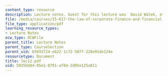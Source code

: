 ```yaml
---
content_type: resource
description: Lecture notes. Guest for this lecture was  David Walek, of Ropes & Gray.
file: /media/courses/15-617-the-law-of-corporate-finance-and-financial-markets-spring-2004/5925bd8405e18701af842d95e125a811_lec12.pdf
file_type: application/pdf
learning_resource_types:
- Lecture Notes
ocw_type: OCWFile
parent_title: Lecture Notes
parent_type: CourseSection
parent_uid: b5693724-eb22-1c72-507f-228e91de124e
resourcetype: Document
title: lec12.pdf
uid: 5925bd84-05e1-8701-af84-2d95e125a811
---
```

